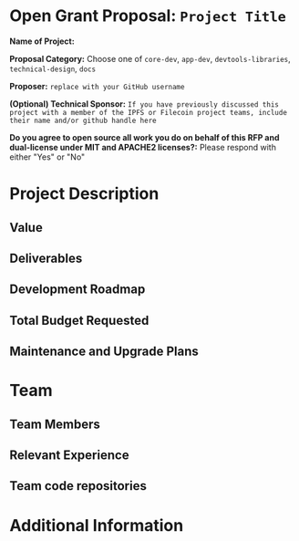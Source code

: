 # Open Grant Proposal: `Project Title`

**Name of Project:**

**Proposal Category:** Choose one of `core-dev`, `app-dev`, `devtools-libraries`, `technical-design`, `docs`

**Proposer:** `replace with your GitHub username`

**(Optional) Technical Sponsor:** `If you have previously discussed this project with a member of the IPFS or Filecoin project teams, include their name and/or github handle here`

**Do you agree to open source all work you do on behalf of this RFP and dual-license under MIT and APACHE2 licenses?:** Please respond with either "Yes" or "No"

# Project Description

<!-- Please describe exactly what you are planning to build. Make sure to include the following: -->
<!-- - Start with the need or problem you are trying to solve with this project. -->
<!-- - Describe why your solution is going to adequately solve this problem. -->

<!-- This section should be 2-3 paragraphs long. -->

## Value

<!-- Please describe in more detail why this proposal is valuable for the Filecoin ecosystem. Answer the following questions: -->
<!-- - What are the benefits to getting this right? -->
<!-- - What are the risks if you don't get it right? -->
<!-- - What are the risks that will make executing on this project difficult? -->

<!-- This section should be 1-3 paragraphs long. -->

## Deliverables

<!-- Please describe in details what your final deliverable for this project will be. Include a specification of the project and what functionality the software will deliver when it is finished. -->

## Development Roadmap

<!-- Please break up your development work into a clear set of milestones. This section needs to be very detailed (will vary on the project, but aim for around 2 pages for this section). -->

<!-- For each milestone, please describe: -->
<!-- - The software functionality that we can expect after the completion of each milestone. This should be detailed enough that it can be used to ensure that the software meets the specification you outlined in the Deliverables. -->
<!-- - How many people will be working on each milestone and their roles -->
<!-- - The amount of funding required for each milestone -->
<!-- - How much time this milestone will take to achieve (using real dates) -->

## Total Budget Requested

<!--Sum up the total requested budget across all milestones, and include that figure here. Also, please include a budget breakdown to specify how you are planning to spend these funds. -->

## Maintenance and Upgrade Plans

<!-- Specify your team's long-term plans to maintain this software and upgrade it over time. -->

# Team

## Team Members

<!-- - Team Member 1 -->
<!-- - Team Member 2 -->
<!-- - Team Member 3 -->
<!-- - ...

## Team Member LinkedIn Profiles

<!-- - Team Member 1 LinkedIn profile -->
<!-- - Team Member 2 LinkedIn profile -->
<!-- - Team Member 3 LinkedIn profile -->
<!-- - ...

## Team Website

<!-- Please link to your team's website here (make sure it's `https`) -->

## Relevant Experience

<!-- Please describe (in words) your team's relevant experience, and why you think you are the right team to build this project. You can cite your team's prior experience in similar domains, doing similar dev work, individual team members' backgrounds, etc. -->

## Team code repositories

<!-- Please provide links to your team's prior code repos for similar or related projects. -->

# Additional Information

<!-- Please include any additional information that you think would be useful in helping us to evaluate your proposal. -->
